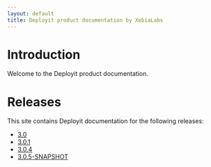 ```yaml
---
layout: default
title: Deployit product documentation by XebiaLabs
---
```


# Introduction #

Welcome to the Deployit product documentation.

# Releases #

This site contains Deployit documentation for the following releases:

* [3.0](/releases/3.0)
* [3.0.1](/releases/3.0.1)
* [3.0.4](/releases/3.0.4)
* [3.0.5-SNAPSHOT](/releases/3.0.5-SNAPSHOT)
